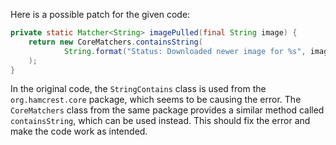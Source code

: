 Here is a possible patch for the given code:

```java
private static Matcher<String> imagePulled(final String image) {
    return new CoreMatchers.containsString(
            String.format("Status: Downloaded newer image for %s", image)
    );
}
```

In the original code, the `StringContains` class is used from the `org.hamcrest.core` package, which seems to be causing the error. The `CoreMatchers` class from the same package provides a similar method called `containsString`, which can be used instead. This should fix the error and make the code work as intended.